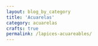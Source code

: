 ```yaml
---
layout: blog_by_category
title: 'Acuarelas'
category: acuarelas
crafts: true
permalink: /lapices-acuareables/
---
```

